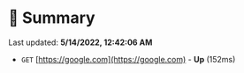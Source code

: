 # 📖 Summary
Last updated: **5/14/2022, 12:42:06 AM**

- `GET` [https://google.com](https://google.com) - **Up** (152ms)
